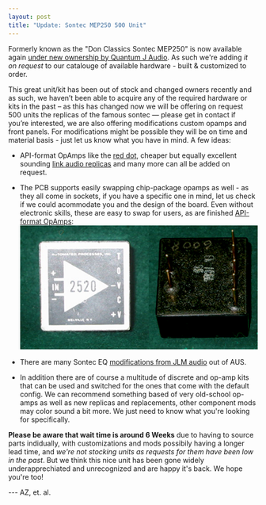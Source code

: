 ```yaml
---
layout: post
title: "Update: Sontec MEP250 500 Unit"
---
```


Formerly known as the "Don Classics Sontec MEP250" is now available again [under new ownership by Quantum J Audio](https://quantumjaudio.com/). As such we're adding *it on request* to our catalouge of available hardware - built & customized to order.

This great unit/kit has been out of stock and changed owners recently and as such, we haven’t been able to acquire any of the required hardware or kits in the past – as this has changed now we will be offering on request 500 units the replicas of the famous sontec — please get in contact if you’re interested, we are also offering modifications custom opamps and front panels. For modifications might be possible they will be on time and material basis - just let us know what you have in mind. A few ideas:


* API-format OpAmps like the [red dot](https://www.resistanceaudio.com/products/reddot-discrete-opamp), cheaper but equally excellent sounding [link audio replicas](https://www.linkaudiodesign.de/product-page/lx2520) and many more can all be added on request.

* The PCB supports easily swapping chip-package opamps as well - as they all come in sockets, if you have a specific one in mind, let us check if we could acommodate you and the design of the board. Even without electronic skills, these are easy to swap for users, as are finished [API-format OpAmps](assets/images/posts/API_2520.jpeg):        
			![image](assets/images/posts/2520g.jpg)

* There are many Sontec EQ [modifications from JLM audio](https://www.jlmaudio.com/shop/sontec-spare-parts.html?display_tax_prices=1) out of AUS. 

* In addition there are of course a multitude of discrete and op-amp kits that can be used and switched for the ones that come with the default config. We can recommend something based of very old-school op-amps as well as new replicas and replacements, other component mods may color sound a bit more. We just need to know what you're looking for specifically.

**Please be aware that wait time is around 6 Weeks** due to having to source parts indidually, with customizations and mods possibily having a longer lead time, and *we're not stocking units as requests for them have been low in the past*. But we think this nice unit has been gone widely underapprechiated and unrecognized and are happy it's back. We hope you're too!


--- AZ, et. al.
